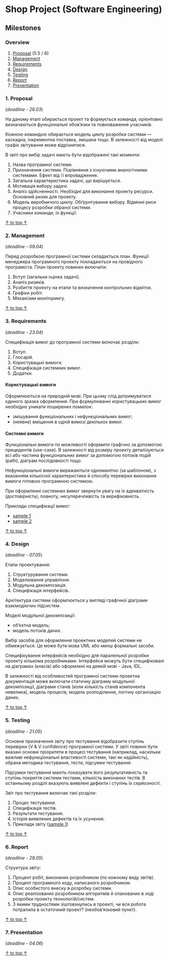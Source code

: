 # Shop Project (Software Engineering)

## Milestones

### Overview

1.  [Proposal](#1-proposal) (5.5 / 6)
1.  [Management](#2-management)
1.  [Requirements](#3-requirements)
1.  [Design](#4-design)
1.  [Testing](#5-testing)
1.  [Report](#6-report)
1.  [Presentation](#7-presentation)

### 1. Proposal

(_deadline - 26.03_)

На даному етапі обирається проект та формується команда, орієнтовно визначаються функціональні обов’язки та повноваження учасників.

Кожною командою обирається модель циклу розробки системи — каскадна, інкрементна поставка, змішана тощо. В залежності від моделі графік звітування може відрізнятися.

В звіті про вибір задачі мають бути відображені такі моменти:

1.  Назва програмної системи.
1.  Призначення системи. Порівняння з існуючими аналогічними системами. Ефект від її впровадження.
1.  Загальна характеристика задачі, що вирішується.
1.  Мотивація вибору задачі.
1.  Аналіз здійсненності. Необхідні для виконання проекту ресурси. Основний ризик для проекту.
1.  Модель виробничого циклу. Обґрунтування вибору. Відмінні риси процесу розробки обраної системи.
1.  Учасники команди, їх функції.

[↑ to top ↑](#overview)

### 2. Management

(_deadline - 09.04_)

Перед розробкою програмної системи складається план. Функції менеджера програмного проекту покладаються на провідного програміста. План проекту повинен включати:

1.  Вступ (загальна оцінка задачі).
1.  Аналіз ризиків.
1.  Розбиття проекту на етапи та визначення контрольних відміток.
1.  Графіки робіт.
1.  Механізми моніторингу.

[↑ to top ↑](#overview)

### 3. Requirements

(_deadline - 23.04_)

Специфікація вимог до програмної системи включає розділи:

1.  Вступ.
1.  Глосарій.
1.  Користувацькі вимоги.
1.  Специфікація системних вимог.
1.  Додатки.

#### Користувацькі вимоги

Оформлюються на природній мові. При цьому слід дотримуватися єдиного зразка оформлення. При формулюванні користувацьких вимог необхідно уникати поширених помилок:

* змішування функціональних і нефункціональних вимог;
* (неявне) вміщення в одній вимозі декількох вимог.

#### Системні вимоги

Функціональні вимоги по можливості оформити графічно за допомогою прецедентів (use-case). В залежності від розміру проекту деталізуються всі або частина функціональних вимог за допомогою потоків подій (path), діаграм послідовності тощо.

Нефункціональні вимоги виражаються одноманітно (за шаблоном), з вказанням кількісної характеристики й способу перевірки виконання вимоги готовою програмною системою.

При оформленні системних вимог звернути увагу на їх адекватність (достовірність), повноту, несуперечливість та верифіковність.

Приклади специфікації вимог:

* [sample 1](https://drive.google.com/file/d/0B-BUpwNPP_9JRmxIckVMX1Q0cjg)
* [sample 2](https://drive.google.com/file/d/0B-BUpwNPP_9JUmdRZjVOUzY4MXc)

[↑ to top ↑](#overview)

### 4. Design

(_deadline - 07.05_)

Етапи проектування:

1.  Структурування системи.
1.  Моделювання управління.
1.  Модульна декомпозиція.
1.  Специфікація інтерфейсів.

Архітектура системи оформлюється у вигляді графічної діаграми взаємодіючих підсистем.

Моделі модульної декомпозиції:

* об’єктна модель;
* модель потоків даних.

Вибір засобів для оформлення проектних моделей системи не обмежується. Це може бути мова UML або менш формальні засоби.

Специфікування інтерфейсів необхідно для паралельної розробки проекту кількома розробниками. Інтерфейси можуть бути специфіковані на діаграмах (класів) або оформлені на деякій мові - Java, IDL.

В залежності від особливостей програмної системи проектна документація може включати статичну діаграму модульної декомпозиції, діаграми станів (коли кількість станів компонента невелика), модель процесів, модель розподілення, логічну організацію даних.

[↑ to top ↑](#overview)

### 5. Testing

(_deadline - 21.05_)

Основне призначення звіту про тестування відобразити ступінь перевірки (V & V confidence) програмної системи. У звіті повинні бути вказані основні пріоритети в процесі тестування (наприклад, наскільки важливі нефункціональні властивості системи, такі як надійність), обрана методика тестування, тести, підсумки тестування.

Підсумки тестування мають показувати його результативність та ступінь покриття системи тестами, кількість виконаних тестів. В останньому розділі вказують виявлені дефекти і ступінь їх серйозності.

Звіт про тестування включає такі розділи:

1.  Процес тестування.
2.  Специфікація тестів.
3.  Результати тестування.
4.  Історія виявлених дефектів та їх усунення.
5.  Приклади звіту ([sample 1](https://drive.google.com/file/d/0B-BUpwNPP_9JVlk0RGdOc2NBRjg))

[↑ to top ↑](#overview)

### 6. Report

(_deadline - 28.05_)

Структура звіту:

1.  Процент робіт, виконаних розробником (по кожному виду звітів).
2.  Процент програмного коду, написаного розробником.
3.  Опис особистого внеску в розробку системи.
4.  Опис реалізованих розробником алгоритмів й опанованих в ході розробки проекту технологій/систем.
5.  З якими трудностями зіштовхнулись в проекті, чи вся робота потрапила в остаточний проект? (необов’язковий пункт).

[↑ to top ↑](#overview)

### 7. Presentation

(_deadline - 04.06_)

[↑ to top ↑](#overview)
